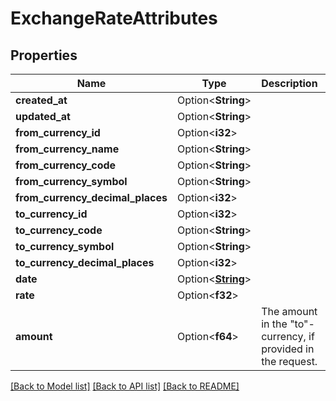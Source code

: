 # ExchangeRateAttributes

## Properties

Name | Type | Description | Notes
------------ | ------------- | ------------- | -------------
**created_at** | Option<**String**> |  | [optional]
**updated_at** | Option<**String**> |  | [optional]
**from_currency_id** | Option<**i32**> |  | [optional]
**from_currency_name** | Option<**String**> |  | [optional]
**from_currency_code** | Option<**String**> |  | [optional]
**from_currency_symbol** | Option<**String**> |  | [optional]
**from_currency_decimal_places** | Option<**i32**> |  | [optional]
**to_currency_id** | Option<**i32**> |  | [optional]
**to_currency_code** | Option<**String**> |  | [optional]
**to_currency_symbol** | Option<**String**> |  | [optional]
**to_currency_decimal_places** | Option<**i32**> |  | [optional]
**date** | Option<[**String**](string.md)> |  | [optional]
**rate** | Option<**f32**> |  | [optional]
**amount** | Option<**f64**> | The amount in the \"to\"-currency, if provided in the request. | [optional]

[[Back to Model list]](../README.md#documentation-for-models) [[Back to API list]](../README.md#documentation-for-api-endpoints) [[Back to README]](../README.md)


